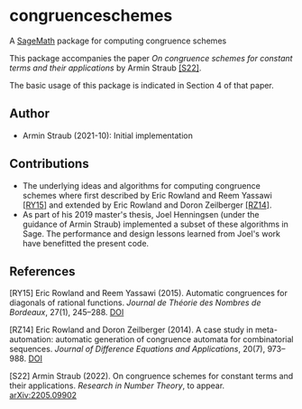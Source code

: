 # congruenceschemes

A [SageMath](https://www.sagemath.org/) package for computing congruence schemes

This package accompanies the paper *On congruence schemes for constant terms and their applications* by Armin Straub [[S22]](#S22).

The basic usage of this package is indicated in Section 4 of that paper.


## Author

- Armin Straub (2021-10): Initial implementation


## Contributions

- The underlying ideas and algorithms for computing congruence schemes where first described by Eric Rowland and Reem Yassawi [[RY15]](#RY15) and extended by Eric Rowland and Doron Zeilberger [[RZ14]](#RZ14).
- As part of his 2019 master's thesis, Joel Henningsen (under the guidance of Armin Straub) implemented a subset of these algorithms in Sage.  The performance and design lessons learned from Joel's work have benefitted the present code.


## References

<a id="RY15">[RY15]</a> 
Eric Rowland and Reem Yassawi (2015). 
Automatic congruences for diagonals of rational functions.
*Journal de Théorie des Nombres de Bordeaux*, 27(1), 245–288.
[DOI](https://doi.org/10.5802/jtnb.901)

<a id="RZ14">[RZ14]</a> 
Eric Rowland and Doron Zeilberger (2014).
A case study in meta-automation: automatic generation of congruence automata for combinatorial sequences.
*Journal of Difference Equations and Applications*, 20(7), 973–988.
[DOI](https://doi.org/10.1080/10236198.2013.876422)

<a id="S22">[S22]</a> 
Armin Straub (2022).
On congruence schemes for constant terms and their applications.
*Research in Number Theory*, to appear.
[arXiv:2205.09902](https://arxiv.org/abs/2205.09902)
